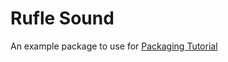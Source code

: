 # Rufle Sound

An example package to use for 
[Packaging Tutorial](https://packaging.python.org/tutorials/packaging-projects/)
